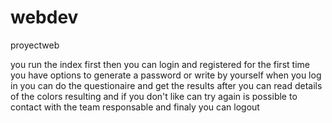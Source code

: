 # webdev
proyectweb

you run the index first
then you can login and registered for the first time
you have options to generate a password or write by yourself
when you log in you can do the questionaire and get the results 
after you can read details of the colors resulting and if you don't like can try again
is possible to contact with the team responsable 
and finaly you can logout 
